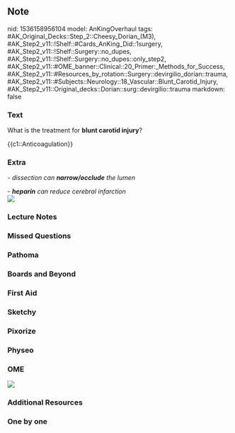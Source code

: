 ## Note
nid: 1536158956104
model: AnKingOverhaul
tags: #AK_Original_Decks::Step_2::Cheesy_Dorian_(M3), #AK_Step2_v11::!Shelf::#Cards_AnKing_Did::1surgery, #AK_Step2_v11::!Shelf::Surgery::no_dupes, #AK_Step2_v11::!Shelf::Surgery::no_dupes::only_step2, #AK_Step2_v11::#OME_banner::Clinical::20_Primer:_Methods_for_Success, #AK_Step2_v11::#Resources_by_rotation::Surgery::devirgilio_dorian::trauma, #AK_Step2_v11::#Subjects::Neurology::18_Vascular::Blunt_Carotid_Injury, #AK_Step2_v11::Original_decks::Dorian::surg::devirgilio::trauma
markdown: false

### Text
What is the treatment for <b>blunt carotid injury</b>?
<div>
  {{c1::Anticoagulation}}
</div>

### Extra
<i>- dissection can <b>narrow/occlude</b> the lumen</i>
<div>
  <i>- <b>heparin</b> can reduce cerebral infarction</i>
</div>
<div>
  <i><img src="paste-2004358157828097.jpg"></i>
</div>

### Lecture Notes


### Missed Questions


### Pathoma


### Boards and Beyond


### First Aid


### Sketchy


### Pixorize


### Physeo


### OME
<div class="ome-widget">
  <a href="https://onlinemeded.org/spa/surgery?ref=anki"><img src=
  "_OME_AnkiFlashcards_Topic_4.png"></a>
</div>

### Additional Resources


### One by one

